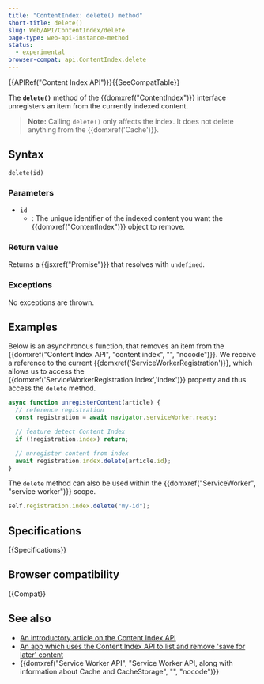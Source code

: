 ```yaml
---
title: "ContentIndex: delete() method"
short-title: delete()
slug: Web/API/ContentIndex/delete
page-type: web-api-instance-method
status:
  - experimental
browser-compat: api.ContentIndex.delete
---
```


{{APIRef("Content Index API")}}{{SeeCompatTable}}

The **`delete()`** method of the {{domxref("ContentIndex")}} interface unregisters an item from the currently indexed content.

> **Note:** Calling `delete()` only affects the index. It does not delete anything from the {{domxref('Cache')}}.

## Syntax

```js-nolint
delete(id)
```

### Parameters

- `id`
  - : The unique identifier of the indexed content you want the {{domxref("ContentIndex")}} object to remove.

### Return value

Returns a {{jsxref("Promise")}} that resolves with `undefined`.

### Exceptions

No exceptions are thrown.

## Examples

Below is an asynchronous function, that removes an item from the {{domxref("Content Index API", "content index", "", "nocode")}}. We receive a reference to the current {{domxref('ServiceWorkerRegistration')}}, which allows us to access the {{domxref('ServiceWorkerRegistration.index','index')}} property and thus access the `delete` method.

```js
async function unregisterContent(article) {
  // reference registration
  const registration = await navigator.serviceWorker.ready;

  // feature detect Content Index
  if (!registration.index) return;

  // unregister content from index
  await registration.index.delete(article.id);
}
```

The `delete` method can also be used within the {{domxref("ServiceWorker", "service worker")}} scope.

```js
self.registration.index.delete("my-id");
```

## Specifications

{{Specifications}}

## Browser compatibility

{{Compat}}

## See also

- [An introductory article on the Content Index API](https://developer.chrome.com/articles/content-indexing-api/)
- [An app which uses the Content Index API to list and remove 'save for later' content](https://contentindex.dev/)
- {{domxref("Service Worker API", "Service Worker API, along with information about Cache and CacheStorage", "", "nocode")}}

